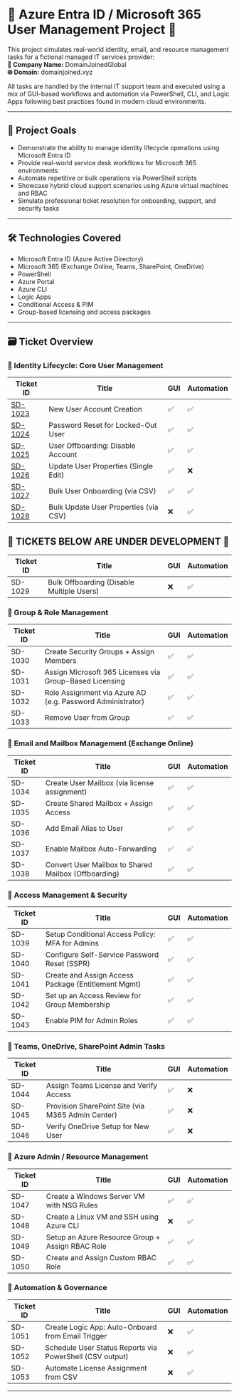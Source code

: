 # 🔷 Azure Entra ID / Microsoft 365 User Management Project 🔷


This project simulates real-world identity, email, and resource management tasks for a fictional managed IT services provider:  
**💼 Company Name:** DomainJoinedGlobal  
**🌐 Domain:** domainjoined.xyz  

All tasks are handled by the internal IT support team and executed using a mix of GUI-based workflows and automation via PowerShell, CLI, and Logic Apps following best practices found in modern cloud environments.

---

## 🎯 Project Goals

- Demonstrate the ability to manage identity lifecycle operations using Microsoft Entra ID
- Provide real-world service desk workflows for Microsoft 365 environments
- Automate repetitive or bulk operations via PowerShell scripts
- Showcase hybrid cloud support scenarios using Azure virtual machines and RBAC
- Simulate professional ticket resolution for onboarding, support, and security tasks

---

## 🛠️ Technologies Covered

- Microsoft Entra ID (Azure Active Directory)
- Microsoft 365 (Exchange Online, Teams, SharePoint, OneDrive)
- PowerShell
- Azure Portal
- Azure CLI
- Logic Apps
- Conditional Access & PIM
- Group-based licensing and access packages

---

## 🗃️ Ticket Overview

### 📁 Identity Lifecycle: Core User Management


| Ticket ID | Title | GUI | Automation |
|-----------|-------|-----|------------|
| [SD-1023](./tickets/SD-1023/SD-1023-new-user.md) | New User Account Creation | ✅ | ✅ |
| [SD-1024](./tickets/SD-1024/SD-1024-password-reset.md) | Password Reset for Locked-Out User | ✅ | ✅ |
| [SD-1025](./tickets/SD-1025/SD-1025-disable-user.md) | User Offboarding: Disable Account | ✅ | ✅ |
| [SD-1026](./tickets/SD-1026/SD-1026-update-user-attributes.md) | Update User Properties (Single Edit) | ✅ | ❌ |
| [SD-1027](./tickets/SD-1027/SD-1027-bulk-user-onboarding.md) | Bulk User Onboarding (via CSV) | ✅ | ✅ |
| [SD-1028](./tickets/SD-1027/SD-1028-bulk-update-user-properties) | Bulk Update User Properties (via CSV) | ❌ | ✅ |

## **🚧 TICKETS BELOW ARE UNDER DEVELOPMENT 🚧**

| Ticket ID | Title | GUI | Automation |
|-----------|-------|-----|------------|
| SD-1029 | Bulk Offboarding (Disable Multiple Users) | ❌ | ✅ |

### 📁 Group & Role Management

| Ticket ID | Title | GUI | Automation |
|-----------|-------|-----|------------|
| SD-1030 | Create Security Groups + Assign Members | ✅ | ✅ |
| SD-1031 | Assign Microsoft 365 Licenses via Group-Based Licensing | ✅ | ✅ |
| SD-1032 | Role Assignment via Azure AD (e.g. Password Administrator) | ✅ | ✅ |
| SD-1033 | Remove User from Group | ✅ | ✅ |

### 📁 Email and Mailbox Management (Exchange Online)

| Ticket ID | Title | GUI | Automation |
|-----------|-------|-----|------------|
| SD-1034 | Create User Mailbox (via license assignment) | ✅ | ✅ |
| SD-1035 | Create Shared Mailbox + Assign Access | ✅ | ✅ |
| SD-1036 | Add Email Alias to User | ✅ | ✅ |
| SD-1037 | Enable Mailbox Auto-Forwarding | ✅ | ✅ |
| SD-1038 | Convert User Mailbox to Shared Mailbox (Offboarding) | ✅ | ✅ |

### 📁 Access Management & Security

| Ticket ID | Title | GUI | Automation |
|-----------|-------|-----|------------|
| SD-1039 | Setup Conditional Access Policy: MFA for Admins | ✅ | ✅ |
| SD-1040 | Configure Self-Service Password Reset (SSPR) | ✅ | ✅ |
| SD-1041 | Create and Assign Access Package (Entitlement Mgmt) | ✅ | ✅ |
| SD-1042 | Set up an Access Review for Group Membership | ✅ | ✅ |
| SD-1043 | Enable PIM for Admin Roles | ✅ | ✅ |

### 📁 Teams, OneDrive, SharePoint Admin Tasks

| Ticket ID | Title | GUI | Automation |
|-----------|-------|-----|------------|
| SD-1044 | Assign Teams License and Verify Access | ✅ | ❌ |
| SD-1045 | Provision SharePoint Site (via M365 Admin Center) | ✅ | ❌ |
| SD-1046 | Verify OneDrive Setup for New User | ✅ | ❌ |

### 📁 Azure Admin / Resource Management

| Ticket ID | Title | GUI | Automation |
|-----------|-------|-----|------------|
| SD-1047 | Create a Windows Server VM with NSG Rules | ✅ | ✅ |
| SD-1048 | Create a Linux VM and SSH using Azure CLI | ❌ | ✅ |
| SD-1049 | Setup an Azure Resource Group + Assign RBAC Role | ✅ | ✅ |
| SD-1050 | Create and Assign Custom RBAC Role | ✅ | ✅ |

### 📁 Automation & Governance

| Ticket ID | Title | GUI | Automation |
|-----------|-------|-----|------------|
| SD-1051 | Create Logic App: Auto-Onboard from Email Trigger | ❌ | ✅ |
| SD-1052 | Schedule User Status Reports via PowerShell (CSV output) | ❌ | ✅ |
| SD-1053 | Automate License Assignment from CSV | ❌ | ✅ |



---
